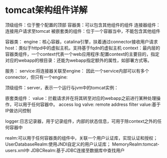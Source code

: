 # tomcat架构组件详解 #

顶级组件：位于整个配置的顶部
容器类：可以包含其他组件的组件
连接器组件：连接用户请求至tomcat
被嵌套类的组件：位于一个容器当中，不能包含其他组件

容器类：
engine：核心容器，catalina引擎，扶着通过connector接收用户请求
host：类似于httpd中的虚拟主机，支持基于fqdn的虚拟主机
context：最内层的容器类组件，一个context代表一个web应用程序:配置context的主要目的，指定对应的webapp的根目录：还能为webapp指定额外的属性，如部署方式等。

服务：
service:将连接器关联至engine：
因此一个service内部可以有多个connector，但只有一个engine:

顶级组件：server，表示一个运行与jvm中的tomcat实例：

嵌套类组件：
value：拦截请求并在将其转至对应的webapp之前进行某种处理操作，可以用于任何容器中。
access log valve:
remote address filter value:基于IP做访问控制

logger:日志记录器，用于记录组件，内部的状态信息，可用于除context之外的任何容器中

realm:可以用于任何容器类的组件中，关联一个用户认证库，实现认证和授权；
UserDatabaseRealm:使用JNDI自定义的用户认证库；
MemoryRealm:tomcat-users.xml中
JDBCRealm:基于JDBC连接至数据库中查找用户